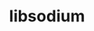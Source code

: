 ---
title: "libsodium"
layout: cache
categories: [package, v0.18.0]
meta: {"versions": ["1.0.18"], "compilers": ["gcc@=7.5.0"], "oss": ["ubuntu18.04"], "platforms": ["linux"], "targets": ["x86_64"], "stacks": ["data-vis-sdk", "e4s", "radiuss", "root"], "num_specs": 1, "num_specs_by_stack": {"e4s": 1, "data-vis-sdk": 1, "root": 1, "radiuss": 1}}
spec_details: [{"hash": "z26kiiggbuxolmltes5itlthkeiox66q", "compiler": "gcc@=7.5.0", "versions": ["1.0.18"], "os": "ubuntu18.04", "platform": "linux", "target": "x86_64", "variants": [], "stacks": ["e4s", "data-vis-sdk", "root", "radiuss"], "size": "-", "tarball": "https://binaries.spack.io/releases/v0.18.0/build_cache/linux-ubuntu18.04-x86_64/gcc-7.5.0/libsodium-1.0.18/linux-ubuntu18.04-x86_64-gcc-7.5.0-libsodium-1.0.18-z26kiiggbuxolmltes5itlthkeiox66q.spack"}]
---
